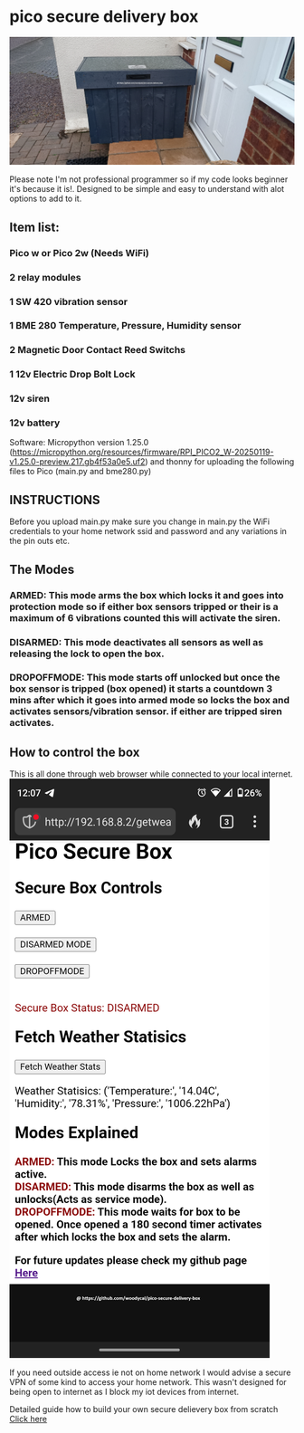 # pico secure delivery box
![How to build your own secure delivery box using a raspberry pi pico](Building-box/IMG_20250123_120316757.jpg)

Please note I'm not professional programmer so if my code looks beginner it's because it is!. Designed to be simple and easy to understand with alot options to add to it.

## Item list:

### Pico w or Pico 2w (Needs WiFi)
### 2 relay modules
### 1 SW 420 vibration sensor
### 1 BME 280 Temperature, Pressure, Humidity sensor
### 2 Magnetic Door Contact Reed Switchs
### 1 12v Electric Drop Bolt Lock
### 12v siren
### 12v battery

Software: Micropython version 1.25.0 (https://micropython.org/resources/firmware/RPI_PICO2_W-20250119-v1.25.0-preview.217.gb4f53a0e5.uf2) and thonny for uploading the following files to Pico (main.py and bme280.py)

## INSTRUCTIONS

Before you upload main.py make sure you change in main.py the WiFi credentials to your home network ssid and password and any variations in the pin outs etc.

## The Modes

### ARMED: This mode arms the box which locks it and goes into protection mode so if either box sensors tripped or their is a maximum of 6 vibrations counted this will activate the siren.

### DISARMED: This mode deactivates all sensors as well as releasing the lock to open the box.

### DROPOFFMODE: This mode starts off unlocked but once the box sensor is tripped (box opened) it starts a countdown 3 mins after which it goes into armed mode so locks the box and activates sensors/vibration sensor. if either are tripped siren activates.

## How to control the box

This is all done through web browser while connected to your local internet.
![Example](Building-box/phoneshot.png)

If you need outside access ie not on home network I would advise a secure VPN of some kind to access your home network. This wasn't designed for being open to internet as I block my iot devices from internet.

Detailed guide how to build your own secure delievery box from scratch [Click here](Building-box/README.md)
